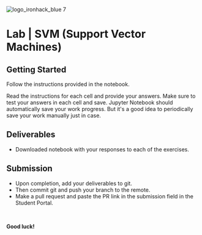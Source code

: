 ![logo_ironhack_blue 7](https://user-images.githubusercontent.com/23629340/40541063-a07a0a8a-601a-11e8-91b5-2f13e4e6b441.png)

# Lab | SVM (Support Vector Machines)

## Getting Started

Follow the instructions provided in the notebook.

Read the instructions for each cell and provide your answers. Make sure to test your answers in each cell and save. Jupyter Notebook should automatically save your work progress. But it's a good idea to periodically save your work manually just in case.

## Deliverables

- Downloaded notebook with your responses to each of the exercises.

## Submission

- Upon completion, add your deliverables to git. 
- Then commit git and push your branch to the remote.
- Make a pull request and paste the PR link in the submission field in the Student Portal.

<br>

**Good luck!**

